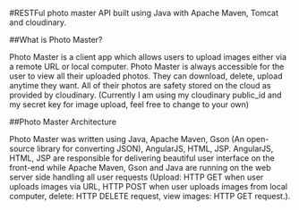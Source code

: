 #RESTFul photo master API built using Java with Apache Maven, Tomcat and cloudinary.

##What is Photo Master?

Photo Master is a client app which allows users to upload images either via a remote URL or local computer. Photo Master is always accessible for the user to view all their uploaded photos. They can download, delete, upload anytime they want. All of their photos are safety stored on the cloud as provided by cloudinary. (Currently I am using my cloudinary public_id and my secret key for image upload, feel free to change to your own)                                  

##Photo Master Architecture

Photo Master was written using Java, Apache Maven, Gson (An open-source library for converting JSON), AngularJS, HTML, JSP. AngularJS, HTML, JSP are responsible for delivering beautiful user interface on the front-end while Apache Maven, Gson and Java are running on the web server side handling all user requests (Upload: HTTP GET when user uploads images via URL, HTTP POST when user uploads images from local computer, delete: HTTP DELETE request, view images: HTTP GET request.).

